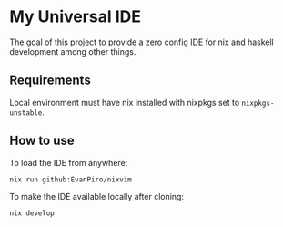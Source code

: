 # My Universal IDE

The goal of this project to provide a zero config IDE for nix and haskell development among other things.

## Requirements

Local environment must have nix installed with nixpkgs set to `nixpkgs-unstable`.

## How to use
To load the IDE from anywhere:
```
nix run github:EvanPiro/nixvim
```
To make the IDE available locally after cloning:
```
nix develop
```
